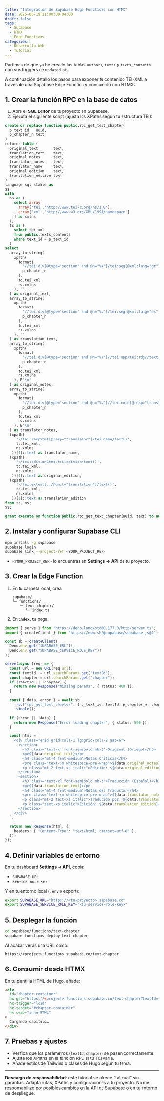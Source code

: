 ```yaml
---
title: "Integración de Supabase Edge Functions con HTMX"
date: 2025-06-19T11:00:00-04:00
draft: false
tags:
  - Supabase
  - HTMX
  - Edge Functions
categories:
  - Desarrollo Web
  - Tutorial
---
```


Partimos de que ya he creado las tablas `authors`, `texts` y `texts_contents` con sus triggers de `updated_at`.

A continuación detallo los pasos para exponer tu contenido TEI-XML a través de una Supabase Edge Function y consumirlo con HTMX:

## 1. Crear la función RPC en la base de datos

1. Abre el **SQL Editor** de tu proyecto en Supabase.
2. Ejecuta el siguiente script (ajusta los XPaths según tu estructura TEI):

```sql
create or replace function public.rpc_get_text_chapter(
  p_text_id   uuid,
  p_chapter_n text
)
returns table (
  original_text       text,
  translation_text    text,
  original_notes      text,
  translator_notes    text,
  translator_name     text,
  original_edition    text,
  translation_edition text
) 
language sql stable as
$$
with 
  ns as (
    select array[
      array['tei','http://www.tei-c.org/ns/1.0'],
      array['xml','http://www.w3.org/XML/1998/namespace']
    ] as xmlns
  ),
  tc as (
    select tei_xml
    from public.texts_contents
    where text_id = p_text_id
  )
select
  array_to_string(
    xpath(
      format(
        '//tei:div[@type="section" and @n="%s"]/tei:seg[@xml:lang="gr"]/text()',
        p_chapter_n
      ),
      tc.tei_xml,
      ns.xmlns
    ), ''
  ) as original_text,
  array_to_string(
    xpath(
      format(
        '//tei:div[@type="section" and @n="%s"]/tei:seg[@xml:lang="es"]/text()',
        p_chapter_n
      ),
      tc.tei_xml,
      ns.xmlns
    ), ''
  ) as translation_text,
  array_to_string(
    xpath(
      format(
        '//tei:div[@type="section" and @n="%s"]//tei:app/tei:rdg//text()',
        p_chapter_n
      ),
      tc.tei_xml,
      ns.xmlns
    ), E'\n'
  ) as original_notes,
  array_to_string(
    xpath(
      format(
        '//tei:div[@type="section" and @n="%s"]//tei:note[@resp="translator"]/text()',
        p_chapter_n
      ),
      tc.tei_xml,
      ns.xmlns
    ), E'\n'
  ) as translator_notes,
  (xpath(
     '//tei:respStmt[@resp="translator"]/tei:name/text()',
     tc.tei_xml,
     ns.xmlns
   ))[1]::text as translator_name,
  (xpath(
     '//tei:editionStmt/tei:edition/text()',
     tc.tei_xml,
     ns.xmlns
   ))[1]::text as original_edition,
  (xpath(
     '//tei:extent[../@unit="translation"]/text()',
     tc.tei_xml,
     ns.xmlns
   ))[1]::text as translation_edition
from tc, ns;
$$;

grant execute on function public.rpc_get_text_chapter(uuid, text) to authenticated;
```

## 2. Instalar y configurar Supabase CLI

```bash
npm install -g supabase
supabase login
supabase link --project-ref <YOUR_PROJECT_REF>
```

- `<YOUR_PROJECT_REF>` lo encuentras en **Settings → API** de tu proyecto.

## 3. Crear la Edge Function

1. En tu carpeta local, crea:

   ```
   supabase/
   └─ functions/
      └─ text-chapter/
         └─ index.ts
   ```

2. En **`index.ts`** pega:

```ts
import { serve } from "https://deno.land/std@0.177.0/http/server.ts";
import { createClient } from "https://esm.sh/@supabase/supabase-js@2";

const sb = createClient(
  Deno.env.get("SUPABASE_URL")!,
  Deno.env.get("SUPABASE_SERVICE_ROLE_KEY")!
);

serve(async (req) => {
  const url = new URL(req.url);
  const textId  = url.searchParams.get("textId");
  const chapter = url.searchParams.get("chapter");
  if (!textId || !chapter) {
    return new Response("Missing params", { status: 400 });
  }

  const { data, error } = await sb
    .rpc("rpc_get_text_chapter", { p_text_id: textId, p_chapter_n: chapter })
    .single();

  if (error || !data) {
    return new Response("Error loading chapter", { status: 500 });
  }

  const html = `
    <div class="grid grid-cols-1 lg:grid-cols-2 gap-6">
      <section>
        <h3 class="text-xl font-semibold mb-2">Original (Griego)</h3>
        <p>${data.original_text}</p>
        <h4 class="mt-4 font-medium">Notas Críticas</h4>
        <pre class="text-sm whitespace-pre-wrap">${data.original_notes}</pre>
        <p class="mt-2 text-xs italic">Edición: ${data.original_edition}</p>
      </section>
      <section>
        <h3 class="text-xl font-semibold mb-2">Traducción (Español)</h3>
        <p>${data.translation_text}</p>
        <h4 class="mt-4 font-medium">Notas del Traductor</h4>
        <pre class="text-sm whitespace-pre-wrap">${data.translator_notes}</pre>
        <p class="mt-2 text-xs italic">Traducido por: ${data.translator_name}</p>
        <p class="text-xs italic">Edición: ${data.translation_edition}</p>
      </section>
    </div>
  `;

  return new Response(html, {
    headers: { "Content-Type": "text/html; charset=utf-8" },
  });
});
```

## 4. Definir variables de entorno

En tu dashboard **Settings → API**, copia:

- `SUPABASE_URL`
- `SERVICE ROLE KEY`

Y en tu entorno local (`.env` o export):

```bash
export SUPABASE_URL="https://<tu-proyecto>.supabase.co"
export SUPABASE_SERVICE_ROLE_KEY="<tu-service-role-key>"
```

## 5. Desplegar la función

```bash
cd supabase/functions/text-chapter
supabase functions deploy text-chapter
```

Al acabar verás una URL como:

```
https://<project>.functions.supabase.co/text-chapter
```

## 6. Consumir desde HTMX

En tu plantilla HTML de Hugo, añade:

```html
<div
  id="chapter-container"
  hx-get="https://<project>.functions.supabase.co/text-chapter?textId={{ .Params.textId }}&chapter={{ .Params.chapterN }}"
  hx-trigger="load"
  hx-target="#chapter-container"
  hx-swap="innerHTML"
>
  Cargando capítulo…
</div>
```

## 7. Pruebas y ajustes

- Verifica que los parámetros (`textId`, `chapter`) se pasen correctamente.
- Ajusta los XPaths en la función RPC si tu TEI varía.
- Añade estilos de Tailwind o clases de Hugo según tu tema.

---

**Descargo de responsabilidad**: este tutorial se ofrece “tal cual” sin garantías. Adapta rutas, XPaths y configuraciones a tu proyecto. No me responsabilizo por posibles cambios en la API de Supabase o en tu entorno de despliegue.
